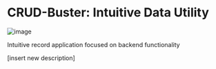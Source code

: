 # CRUD-Buster: Intuitive Data Utility

![image](https://github.com/andrewten45/CRUD-Buster/assets/54324007/71c2d616-51f2-4335-b5a3-323e6796e73e)

Intuitive record application focused on backend functionality

[insert new description]
